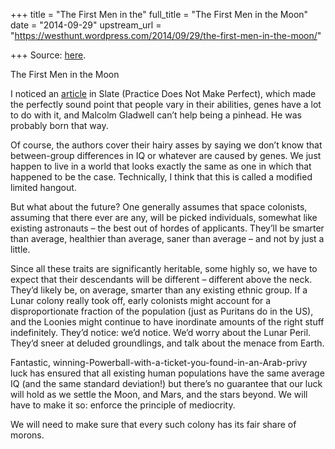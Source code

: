+++
title = "The First Men in the"
full_title = "The First Men in the Moon"
date = "2014-09-29"
upstream_url = "https://westhunt.wordpress.com/2014/09/29/the-first-men-in-the-moon/"

+++
Source: [here](https://westhunt.wordpress.com/2014/09/29/the-first-men-in-the-moon/).

The First Men in the Moon

I noticed an
[article](http://www.slate.com/articles/health_and_science/science/2014/09/malcolm_gladwell_s_10_000_hour_rule_for_deliberate_practice_is_wrong_genes.html)
in Slate (Practice Does Not Make Perfect), which made the perfectly
sound point that people vary in their abilities, genes have a lot to do
with it, and Malcolm Gladwell can’t help being a pinhead. He was
probably born that way.

Of course, the authors cover their hairy asses by saying we don’t know
that between-group differences in IQ or whatever are caused by genes. We
just happen to live in a world that looks exactly the same as one in
which that happened to be the case. Technically, I think that this is
called a modified limited hangout.

But what about the future? One generally assumes that space colonists,
assuming that there ever are any, will be picked individuals, somewhat
like existing astronauts – the best out of hordes of applicants. They’ll
be smarter than average, healthier than average, saner than average –
and not by just a little.

Since all these traits are significantly heritable, some highly so, we
have to expect that their descendants will be different – different
above the neck. They’d likely be, on average, smarter than any existing
ethnic group. If a Lunar colony really took off, early colonists might
account for a disproportionate fraction of the population (just as
Puritans do in the US), and the Loonies might continue to have
inordinate amounts of the right stuff indefinitely. They’d notice: we’d
notice. We’d worry about the Lunar Peril. They’d sneer at deluded
groundlings, and talk about the menace from Earth.

Fantastic, winning-Powerball-with-a-ticket-you-found-in-an-Arab-privy
luck has ensured that all existing human populations have the same
average IQ (and the same standard deviation!) but there’s no guarantee
that our luck will hold as we settle the Moon, and Mars, and the stars
beyond. We will have to make it so: enforce the principle of
mediocrity.

We will need to make sure that every such colony has its fair share of
morons.

